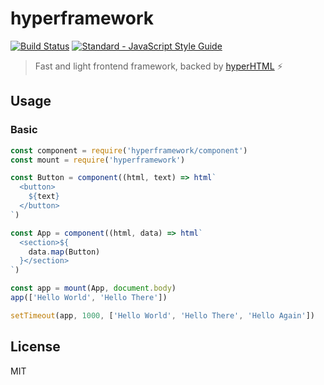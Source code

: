 # hyperframework

[![Build Status][0]][1]
[![Standard - JavaScript Style Guide][2]][3]

> Fast and light frontend framework, backed by [hyperHTML][hyper] :zap:

## Usage

### Basic

```js
const component = require('hyperframework/component')
const mount = require('hyperframework')

const Button = component((html, text) => html`
  <button>
    ${text}
  </button>
`)

const App = component((html, data) => html`
  <section>${
    data.map(Button)
  }</section>
`)

const app = mount(App, document.body)
app(['Hello World', 'Hello There'])

setTimeout(app, 1000, ['Hello World', 'Hello There', 'Hello Again'])
```

## License

MIT

[0]: https://travis-ci.org/joshgillies/hyperframework.svg?branch=master
[1]: https://travis-ci.org/joshgillies/hyperframework
[2]: https://img.shields.io/badge/code_style-standard-brightgreen.svg
[3]: http://standardjs.com/
[hyper]: https://github.com/WebReflection/hyperHTML
